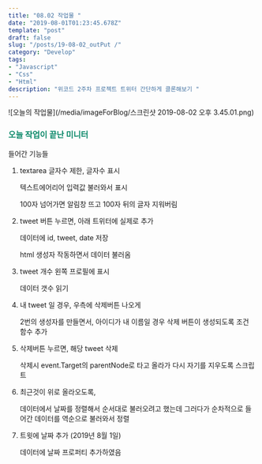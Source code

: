 ```yaml
---
title: "08.02 작업물 "
date: "2019-08-01T01:23:45.678Z"
template: "post"
draft: false
slug: "/posts/19-08-02_outPut /"
category: "Develop"
tags:
- "Javascript"
- "Css"
- "Html"
description: "위코드 2주차 프로젝트 트위터 간단하게 클론해보기 "
---
```


![오늘의 작업물](/media/imageForBlog/스크린샷 2019-08-02 오후 3.45.01.png)

<h3 style="color:rgb(9, 136, 104)">오늘 작업이 끝난 미니터</h3>
들어간 기능들

1. textarea 글자수 제한, 글자수 표시

    텍스트에어리어 입력값 불러와서 표시

   100자 넘어가면 알림창 뜨고 100자 뒤의 글자 지워버림

2. tweet 버튼 누르면, 아래 트위터에 실제로 추가

   데이터에 id, tweet, date 저장

   html 생성자 작동하면서 데이터 불러옴

3. tweet 개수 왼쪽 프로필에 표시

   데이터 갯수 읽기

4. 내 tweet 일 경우, 우측에 삭제버튼 나오게

   2번의 생성자를 만들면서, 아이디가 내 이름일 경우 삭제 버튼이 생성되도록 조건 함수 추가

5. 삭제버튼 누르면, 해당 tweet 삭제

   삭제시 event.Target의 parentNode로 타고 올라가 다시 자기를 지우도록 스크립트

6. 최근것이 위로 올라오도록,

   데이터에서 날짜를 정렬해서 순서대로 불러오려고 했는데 그러다가 순차적으로 들어간 데이터를 역순으로 불러와서 정렬

7. 트윗에 날짜 추가 (2019년 8월 1일)

   데이터에 날짜 프로퍼티 추가하였음